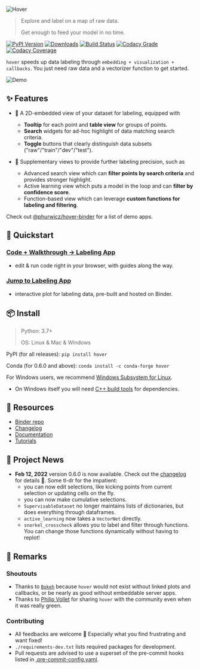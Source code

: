 ![Hover](https://raw.githubusercontent.com/phurwicz/hover/main/docs/images/hover-logo-title.png)

> Explore and label on a map of raw data.
>
> Get enough to feed your model in no time.

[![PyPI Version](https://img.shields.io/pypi/v/hover?logo=pypi&logoColor=white)](https://pypi.org/project/hover/)
[![Downloads](https://static.pepy.tech/personalized-badge/hover?period=total&units=international_system&left_color=grey&right_color=brightgreen&left_text=Downloads)](https://pepy.tech/project/hover)
[![Build Status](https://img.shields.io/github/workflow/status/phurwicz/hover/python-package?logo=github&logoColor=white)](https://github.com/phurwicz/hover/actions)
[![Codacy Grade](https://img.shields.io/codacy/grade/689827d9077b43ac8721c7658d122d1a?logo=codacy&logoColor=white)](https://app.codacy.com/gh/phurwicz/hover/dashboard)
[![Codacy Coverage](https://img.shields.io/codacy/coverage/689827d9077b43ac8721c7658d122d1a/main?logo=codacy&logoColor=white)](https://app.codacy.com/gh/phurwicz/hover/dashboard)

`hover` speeds up data labeling through `embedding + visualization + callbacks`. You just need raw data and a vectorizer function to get started.

![Demo](https://raw.githubusercontent.com/phurwicz/hover-gallery/main/0.5.0/trailer.gif)

## :sparkles: Features

-   :telescope: A 2D-embedded view of your dataset for labeling, equipped with
    -   **Tooltip** for each point and **table view** for groups of points.
    -   **Search** widgets for ad-hoc highlight of data matching search criteria.
    -   **Toggle** buttons that clearly distinguish data subsets ("raw"/"train"/"dev"/"test").

-   :microscope: Supplementary views to provide further labeling precision, such as
    -   Advanced search view which can **filter points by search criteria** and provides stronger highlight.
    -   Active learning view which puts a model in the loop and can **filter by confidence score**.
    -   Function-based view which can leverage **custom functions for labeling and filtering**.

Check out [@phurwicz/hover-binder](https://github.com/phurwicz/hover-binder) for a list of demo apps.

## :rocket: Quickstart

### [**Code + Walkthrough -> Labeling App**](https://phurwicz.github.io/hover/pages/tutorial/t0-quickstart/)

-   edit & run code right in your browser, with guides along the way.

### [**Jump to Labeling App**](https://mybinder.org/v2/gh/phurwicz/hover-binder/master?urlpath=/proxy/5006/app-linked-annotator)

-   interactive plot for labeling data, pre-built and hosted on Binder.

## :package: Install

> Python: 3.7+
>
> OS: Linux & Mac & Windows

PyPI (for all releases): `pip install hover`

Conda (for 0.6.0 and above): `conda install -c conda-forge hover`

For Windows users, we recommend [Windows Subsystem for Linux](https://docs.microsoft.com/en-us/windows/wsl/about).
-   On Windows itself you will need [C++ build tools](https://visualstudio.microsoft.com/downloads/) for dependencies.

## :book: Resources

-   [Binder repo](https://github.com/phurwicz/hover-binder)
-   [Changelog](https://github.com/phurwicz/hover/blob/main/CHANGELOG.md)
-   [Documentation](https://phurwicz.github.io/hover/)
-   [Tutorials](https://phurwicz.github.io/hover/pages/tutorial/t0-quickstart/)

## :flags: Project News

-   **Feb 12, 2022** version 0.6.0 is now available. Check out the [changelog](https://github.com/phurwicz/hover/blob/main/CHANGELOG.md) for details :partying_face:. Some tl-dr for the impatient:
    -   you can now edit selections, like kicking points from current selection or updating cells on the fly.
    -   you can now make cumulative selections.
    -   `SupervisableDataset` no longer maintains lists of dictionaries, but does everything through dataframes.
    -   `active_learning` now takes a `VectorNet` directly.
    -   `snorkel_crosscheck` allows you to label and filter through functions. You can change those functions dynamically without having to replot!

## :bell: Remarks

### Shoutouts

-   Thanks to [`Bokeh`](https://bokeh.org) because `hover` would not exist without linked plots and callbacks, or be nearly as good without embeddable server apps.
-   Thanks to [Philip Vollet](https://de.linkedin.com/in/philipvollet) for sharing `hover` with the community even when it was really green.

### Contributing

-   All feedbacks are welcome :hugs: Especially what you find frustrating and want fixed!
-   `./requirements-dev.txt` lists required packages for development.
-   Pull requests are advised to use a superset of the pre-commit hooks listed in [.pre-commit-config.yaml](https://github.com/phurwicz/hover/blob/main/.pre-commit-config.yaml).
